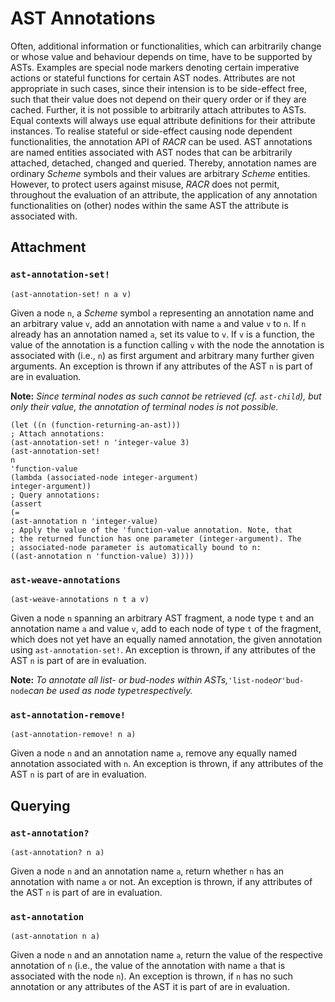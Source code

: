 # AST Annotations

Often, additional information or functionalities, which can arbitrarily change or whose value and behaviour depends on time, have to be supported by ASTs. Examples are special node markers denoting certain imperative actions or stateful functions for certain AST nodes. Attributes are not appropriate in such cases, since their intension is to be side-effect free, such that their value does not depend on their query order or if they are cached. Further, it is not possible to arbitrarily attach attributes to ASTs. Equal contexts will always use equal attribute definitions for their attribute instances. To realise stateful or side-effect causing node dependent functionalities, the annotation API of _RACR_ can be used. AST annotations are named entities associated with AST nodes that can be arbitrarily attached, detached, changed and queried. Thereby, annotation names are ordinary _Scheme_ symbols and their values are arbitrary _Scheme_ entities. However, to protect users against misuse, _RACR_ does not permit, throughout the evaluation of an attribute, the application of any annotation functionalities on (other) nodes within the same AST the attribute is associated with.

## Attachment

### `ast-annotation-set!`

```
(ast-annotation-set! n a v)
```

Given a node `n`, a _Scheme_ symbol `a` representing an annotation name and an arbitrary value `v`, add an annotation with name `a` and value `v` to `n`. If `n` already has an annotation named `a`, set its value to `v`. If `v` is a function, the value of the annotation is a function calling `v` with the node the annotation is associated with (i.e., `n`) as first argument and arbitrary many further given arguments. An exception is thrown if any attributes of the AST `n` is part of are in evaluation.

**Note:** _Since terminal nodes as such cannot be retrieved (cf. `ast-child`), but only their value, the annotation of terminal nodes is not possible._

```
(let ((n (function-returning-an-ast)))
; Attach annotations:
(ast-annotation-set! n 'integer-value 3)
(ast-annotation-set!
n
'function-value
(lambda (associated-node integer-argument)
integer-argument))
; Query annotations:
(assert
(=
(ast-annotation n 'integer-value)
; Apply the value of the 'function-value annotation. Note, that
; the returned function has one parameter (integer-argument). The
; associated-node parameter is automatically bound to n:
((ast-annotation n 'function-value) 3))))
```

### `ast-weave-annotations`

```
(ast-weave-annotations n t a v)
```

Given a node `n` spanning an arbitrary AST fragment, a node type `t` and an annotation name `a` and value `v`, add to each node of type `t` of the fragment, which does not yet have an equally named annotation, the given annotation using `ast-annotation-set!`. An exception is thrown, if any attributes of the AST `n` is part of are in evaluation.

**Note:** _To annotate all list- or bud-nodes within ASTs,_`'list-node`_or_`'bud-node`_can be used as node type_`t`_respectively._

### `ast-annotation-remove!`

```
(ast-annotation-remove! n a)
```

Given a node `n` and an annotation name `a`, remove any equally named annotation associated with `n`. An exception is thrown, if any attributes of the AST `n` is part of are in evaluation.

## Querying

### `ast-annotation?`

```
(ast-annotation? n a)
```

Given a node `n` and an annotation name `a`, return whether `n` has an annotation with name `a` or not. An exception is thrown, if any attributes of the AST `n` is part of are in evaluation.

### `ast-annotation`

```
(ast-annotation n a)
```

Given a node `n` and an annotation name `a`, return the value of the respective annotation of `n` (i.e., the value of the annotation with name `a` that is associated with the node `n`). An exception is thrown, if `n` has no such annotation or any attributes of the AST it is part of are in evaluation.
